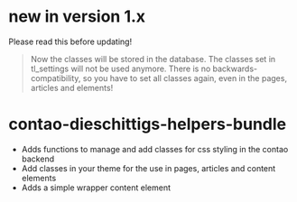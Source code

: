 # new in version 1.x
Please read this before updating!
> Now the classes will be stored in the database. The classes set in tl_settings will not be used anymore. There is no backwards-compatibility, so you have to set all classes again, even in the pages, articles and elements!

# contao-dieschittigs-helpers-bundle
- Adds functions to manage and add classes for css styling in the contao backend
- Add classes in your theme for the use in pages, articles and content elements
- Adds a simple wrapper content element
